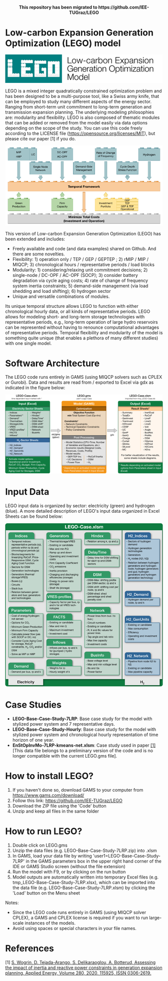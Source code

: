 <p align="center">
  <b>This repository has been migrated to https://github.com/IEE-TUGraz/LEGO</b>
</p>

# Low-carbon Expansion Generation Optimization (LEGO) model

![LEGO's architecture.](Figures/LEGO_Logo.jpg)

LEGO is a mixed integer quadratically constrained optimization problem and has been designed to be a multi-purpose tool, like a Swiss army knife, that can be employed to study many different aspects of the energy sector. Ranging from short-term unit commitment to long-term generation and transmission expansion planning. The underlying modeling philosophies are: modularity and flexibility. LEGO is also composed of thematic modules that can be added or removed from the model easily via data options depending on the scope of the study. You can use this code freely according to the LICENSE file (https://opensource.org/licenses/MIT), but please cite our paper [1] if you do.

![LEGO's architecture.](Figures/LEGO_Module.png)

This version of Low-carbon Expansion Generation Optimization (LEGO) has been extended and includes:
* Freely available and code (and data examples) shared on Github. And there are some novelties.
* Flexibility:  1) operation only / TEP / GEP / GEPTEP ; 2) rMIP / MIP / MIQCP; 3) chronological hours / representative periods / load blocks
* Modularity:   1) considering/relaxing unit commitment decisions; 2) single-node / DC-OPF / AC-OPF (SOCP); 3) consider battery degradation via cycle aging costs; 4) rate of change of frequency system inertia constraints; 5) demand-side management (via load shedding and load shifting); 6) hydrogen sector
* Unique and versatile combinations of modules.

Its unique temporal structure allows LEGO to function with either chronological hourly data, or all kinds of representative periods. LEGO allows for modeling short- and long-term storage technologies with representative periods, e.g., long-term operation of large hydro reservoirs can be represented without having to renounce computational advantages of representative periods. Temporal flexibility and modularity of the model is something quite unique (that enables a plethora of many different studies) with one single model.

# Software Architecture
The LEGO code runs entirely in GAMS (using MIQCP solvers such as CPLEX or Gurobi). Data and results are read from / exported to Excel via gdx as indicated in the figure below:

![LEGO's architecture.](Figures/LEGO_SoftwareArchitecture.png)

# Input Data
LEGO input data is organized by sector: electricity (green) and hydrogen (blue). A more detailed description of LEGO's input data organized in Excel Sheets can be found below:

![LEGO's architecture.](Figures/LEGO_InputSheets.png)

# Case Studies
* **LEGO-Base-Case-Study-7LRP**: Base case study for the model with stylized power system and 7 representative days.
* **LEGO-Base-Case-Study-Hourly**: Base case study for the model with stylized power system and chronological hourly representation of time horizon of one year.
* **EnStOpInvMo-7LRP-kmeans-net.xlsm**: Case study used in paper [[1]](https://doi.org/10.1016/j.apenergy.2020.115925) [This data file belongs to a preliminary version of the code and is no longer compatible with the current LEGO.gms file].


# How to install LEGO?
1) If you haven't done so, download GAMS to your computer from https://www.gams.com/download/
2)	Follow this link: https://github.com/IEE-TUGraz/LEGO
3)	Download the ZIP file using the 'Code' button
4)	Unzip and keep all files in the same folder
  
# How to run LEGO?
1)	Double click on LEGO.gms
2) Unzip the data files (e.g. LEGO-Base-Case-Study-7LRP.zip) into .xlsm 
3) In GAMS, load your data file by writing 'user1=LEGO-Base-Case-Study-7LRP' in the GAMS parameters box in the upper right hand corner of the IDE or GAMS Studio screen (without the file extension)
4) Run the model with F9, or by clicking on the run button
5) Model outputs are automatically written into temporary Excel files (e.g. tmp_LEGO-Base-Case-Study-7LRP.xlsx), which can be imported into the data file (e.g. LEGO-Base-Case-Study-7LRP.xlsm) by clicking the 'Load' button on the Menu sheet

Notes:
* Since the LEGO code runs entirely in GAMS (using MIQCP solver CPLEX), a GAMS and CPLEX license is required if you want to run large-scale instances of the models.
* Avoid using spaces or special characters in your file names. 

# References
[1] [S. Wogrin, D. Tejada-Arango, S. Delikaraoglou, A. Botterud, Assessing the impact of inertia and reactive power constraints in generation expansion planning, Applied Energy,
Volume 280, 2020, 115925, ISSN 0306-2619.](https://doi.org/10.1016/j.apenergy.2020.115925)

